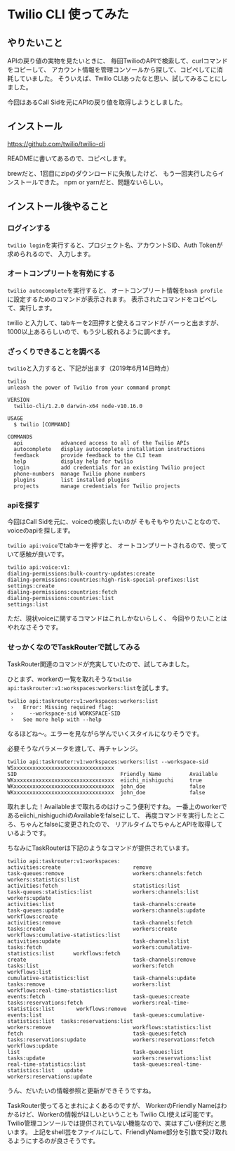 # Twilio CLI 使ってみた

## やりたいこと

APIの戻り値の実物を見たいときに、
毎回TwilioのAPIで検索して、curlコマンドをコピーして、
アカウント情報を管理コンソールから探して、コピペしてに消耗していました。
そういえば、Twilio CLIあったなと思い、試してみることにしました。

今回はあるCall Sidを元にAPIの戻り値を取得しようとしました。

## インストール

https://github.com/twilio/twilio-cli

READMEに書いてあるので、コピペします。

brewだと、1回目にzipのダウンロードに失敗したけど、
もう一回実行したらインストールできた。
npm or yarnだと、問題ないらしい。

## インストール後やること

### ログインする

`twilio login`を実行すると、プロジェクト名、アカウントSID、Auth Tokenが求められるので、
入力します。

### オートコンプリートを有効にする

`twilio autocomplete`を実行すると、
オートコンプリート情報を`bash profile`に設定するためのコマンドが表示されます。
表示されたコマンドをコピペして、実行します。

twilio と入力して、tabキーを2回押すと使えるコマンドが
バーっと出ますが、1000以上あるらしいので、もう少し絞れるように調べます。

### ざっくりできることを調べる

`twilio`と入力すると、下記が出ます（2019年6月14日時点）

```
twilio
unleash the power of Twilio from your command prompt

VERSION
  twilio-cli/1.2.0 darwin-x64 node-v10.16.0

USAGE
  $ twilio [COMMAND]

COMMANDS
  api            advanced access to all of the Twilio APIs
  autocomplete   display autocomplete installation instructions
  feedback       provide feedback to the CLI team
  help           display help for twilio
  login          add credentials for an existing Twilio project
  phone-numbers  manage Twilio phone numbers
  plugins        list installed plugins
  projects       manage credentials for Twilio projects
```

### apiを探す

今回はCall Sidを元に、voiceの検索したいのが
そもそもやりたいことなので、voiceのapiを探します。

`twilio api:voice`でtabキーを押すと、
オートコンプリートされるので、使っていて感触が良いです。

```
twilio api:voice:v1:
dialing-permissions:bulk-country-updates:create                dialing-permissions:countries:high-risk-special-prefixes:list  settings:create
dialing-permissions:countries:fetch                            dialing-permissions:countries:list                             settings:list
```

ただ、現状voiceに関するコマンドはこれしかないらしく、
今回やりたいことはやれなさそうです。

### せっかくなのでTaskRouterで試してみる

TaskRouter関連のコマンドが充実していたので、試してみました。

ひとまず、workerの一覧を取れそうな`twilio api:taskrouter:v1:workspaces:workers:list`を試します。

```
twilio api:taskrouter:v1:workspaces:workers:list
 ›   Error: Missing required flag:
 ›     --workspace-sid WORKSPACE-SID
 ›   See more help with --help
```

なるほどね〜。エラーを見ながら学んでいくスタイルになりそうです。

必要そうなパラメータを渡して、再チャレンジ。

```
twilio api:taskrouter:v1:workspaces:workers:list --workspace-sid WSxxxxxxxxxxxxxxxxxxxxxxxxxxxxxxxx
SID                                 Friendly Name         Available
WKxxxxxxxxxxxxxxxxxxxxxxxxxxxxxxxx  eiichi_nishiguchi     true
WKxxxxxxxxxxxxxxxxxxxxxxxxxxxxxxxx  john_doe              false
WKxxxxxxxxxxxxxxxxxxxxxxxxxxxxxxxx  john_doe              false
```

取れました！Availableまで取れるのはけっこう便利ですね。
一番上のworkerであるeiichi_nishiguchiのAvailableをfalseにして、
再度コマンドを実行したところ、ちゃんとfalseに変更されたので、
リアルタイムでちゃんとAPIを取得しているようです。

ちなみにTaskRouterは下記のようなコマンドが提供されています。

```
twilio api:taskrouter:v1:workspaces:
activities:create                       remove                                  task-queues:remove                      workers:channels:fetch                  workers:statistics:list
activities:fetch                        statistics:list                         task-queues:statistics:list             workers:channels:list                   workers:update
activities:list                         task-channels:create                    task-queues:update                      workers:channels:update                 workflows:create
activities:remove                       task-channels:fetch                     tasks:create                            workers:create                          workflows:cumulative-statistics:list
activities:update                       task-channels:list                      tasks:fetch                             workers:cumulative-statistics:list      workflows:fetch
create                                  task-channels:remove                    tasks:list                              workers:fetch                           workflows:list
cumulative-statistics:list              task-channels:update                    tasks:remove                            workers:list                            workflows:real-time-statistics:list
events:fetch                            task-queues:create                      tasks:reservations:fetch                workers:real-time-statistics:list       workflows:remove
events:list                             task-queues:cumulative-statistics:list  tasks:reservations:list                 workers:remove                          workflows:statistics:list
fetch                                   task-queues:fetch                       tasks:reservations:update               workers:reservations:fetch              workflows:update
list                                    task-queues:list                        tasks:update                            workers:reservations:list
real-time-statistics:list               task-queues:real-time-statistics:list   update                                  workers:reservations:update
```

うん、だいたいの情報参照と更新ができそうですね。

TaskRouter使ってるとまれによくあるのですが、
WorkerのFriendly Nameはわかるけど、Workerの情報がほしいということも
Twilio CLI使えば可能です。
Twilio管理コンソールでは提供されていない機能なので、実はすごい便利だと思います。
上記をshell芸をファイルにして、FriendlyName部分を引数で受け取れるようにするのが良さそうです。